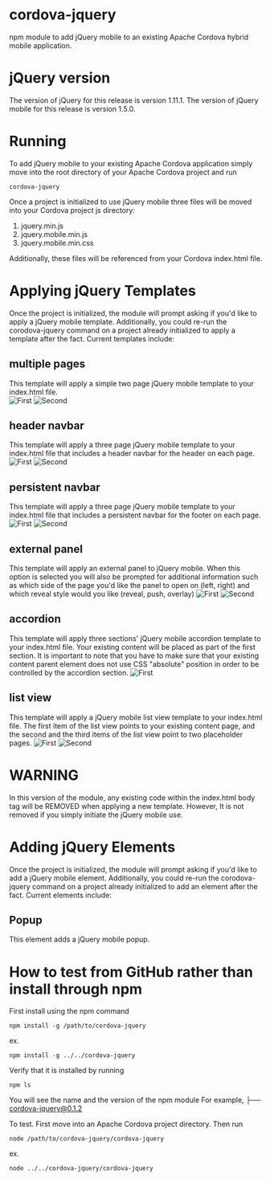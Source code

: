 cordova-jquery
==============

npm module to add jQuery mobile to an existing Apache Cordova hybrid mobile application.

jQuery version
===============

The version of jQuery for this release is version 1.11.1.
The version of jQuery mobile for this release is version 1.5.0.

Running
==============

To add jQuery mobile to your existing Apache Cordova application simply move into the root directory of your Apache Cordova project and run

    cordova-jquery

Once a project is initialized to use jQuery mobile three files will be moved into your Cordova project js directory:

1. jquery.min.js
2. jquery.mobile.min.js
3. jquery.mobile.min.css

Additionally, these files will be referenced from your Cordova index.html file.

Applying jQuery Templates
==============

Once the project is initialized, the module will prompt asking if you'd like to apply a jQuery mobile template.  Additionally, you could re-run the corodova-jquery command on a project already initialized to apply a template after the fact.  Current templates include:

## multiple pages
This template will apply a simple two page jQuery mobile template to your index.html file.  
![First](https://raw.githubusercontent.com/Open-I-Beam/cordova-jquery-npm/master/figures/multipage1.jpg)
![Second](https://raw.githubusercontent.com/Open-I-Beam/cordova-jquery-npm/master/figures/multipage2.jpg)

## header navbar
This template will apply a three page jQuery mobile template to your index.html file that includes a header navbar for the header on each page.
![First](https://raw.githubusercontent.com/Open-I-Beam/cordova-jquery-npm/master/figures/headerNavBar1.jpg)
![Second](https://raw.githubusercontent.com/Open-I-Beam/cordova-jquery-npm/master/figures/headerNavBar2.jpg)

## persistent navbar
This template will apply a three page jQuery mobile template to your index.html file that includes a persistent navbar for the footer on each page.
![First](https://raw.githubusercontent.com/Open-I-Beam/cordova-jquery-npm/master/figures/pnav1.jpg)
![Second](https://raw.githubusercontent.com/Open-I-Beam/cordova-jquery-npm/master/figures/pnav2.jpg)

## external panel
This template will apply an external panel to jQuery mobile.  When this option is selected you will also be prompted for additional information such as which side of the page you'd like the panel to open on (left, right) and which reveal style would you like (reveal, push, overlay)
![First](https://raw.githubusercontent.com/Open-I-Beam/cordova-jquery-npm/master/figures/panel1.jpg)
![Second](https://raw.githubusercontent.com/Open-I-Beam/cordova-jquery-npm/master/figures/panel2.jpg)

## accordion
This template will apply three sections' jQuery mobile accordion template to your index.html file. Your existing content will be placed as part of the first section. It is important to note that you have to make sure that your existing content parent element does not use CSS "absolute" position in order to be controlled by the accordion section.
![First](https://raw.githubusercontent.com/Open-I-Beam/cordova-jquery-npm/master/figures/section.jpg)

## list view
This template will apply a jQuery mobile list view template to your index.html file. The first item of the list view points to your existing content page, and the second and the third items of the list view point to two placeholder pages.
![First](https://raw.githubusercontent.com/Open-I-Beam/cordova-jquery-npm/master/figures/ListView1.jpg)
![Second](https://raw.githubusercontent.com/Open-I-Beam/cordova-jquery-npm/master/figures/ListView2.jpg)

WARNING
==============

In this version of the module, any existing code within the index.html body tag will be REMOVED when applying a new template.  However, It is not removed if you simply initiate the jQuery mobile use.

Adding jQuery Elements
==============

Once the project is initialized, the module will prompt asking if you'd like to add a jQuery mobile element.  Additionally, you could re-run the corodova-jquery command on a project already initialized to add an element after the fact.  Current elements include:

## Popup
This element adds a jQuery mobile popup.

How to test from GitHub rather than install through npm
=================
First install using the npm command

	npm install -g /path/to/cordova-jquery
	
ex.

	npm install -g ../../cordova-jquery
	
Verify that it is installed by running

	npm ls
	
You will see the name and the version of the npm module
For example,
├── cordova-jquery@0.1.2

	
To test.  First move into an Apache Cordova project directory.  Then run

	node /path/to/cordova-jquery/cordova-jquery
	
ex.

	node ../../cordova-jquery/cordova-jquery